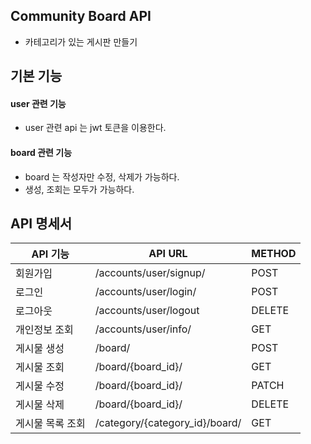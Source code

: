 ## Community Board API
- 카테고리가 있는 게시판 만들기

## 기본 기능
#### user 관련 기능 
- user 관련 api 는 jwt 토큰을 이용한다.
#### board 관련 기능
- board 는 작성자만 수정, 삭제가 가능하다. 
- 생성, 조회는 모두가 가능하다.

## API 명세서
| API 기능 | API URL | METHOD |
|-----|---------|-----|
| 회원가입 | /accounts/user/signup/ | POST |
| 로그인 | /accounts/user/login/ | POST |
| 로그아웃 | /accounts/user/logout | DELETE |
| 개인정보 조회 | /accounts/user/info/ | GET |
| 게시물 생성 | /board/ | POST |
| 게시물 조회 | /board/{board_id}/ | GET |
| 게시물 수정 | /board/{board_id}/ | PATCH |
| 게시물 삭제 | /board/{board_id}/ | DELETE |
| 게시물 목록 조회 | /category/{category_id}/board/ | GET |
